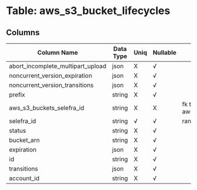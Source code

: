 # Table: aws_s3_bucket_lifecycles

## Columns 

|  Column Name   |  Data Type  | Uniq | Nullable | Description | 
|  ----  | ----  | ----  | ----  | ---- | 
| abort_incomplete_multipart_upload | json | X | √ |  | 
| noncurrent_version_expiration | json | X | √ |  | 
| noncurrent_version_transitions | json | X | √ |  | 
| prefix | string | X | √ |  | 
| aws_s3_buckets_selefra_id | string | X | X | fk to aws_s3_buckets.selefra_id | 
| selefra_id | string | √ | √ | random id | 
| status | string | X | √ |  | 
| bucket_arn | string | X | √ |  | 
| expiration | json | X | √ |  | 
| id | string | X | √ |  | 
| transitions | json | X | √ |  | 
| account_id | string | X | √ |  | 


